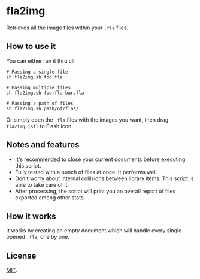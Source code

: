 # fla2img
Retrieves all the image files within your `.fla` files.

## How to use it
You can either run it thru cli:
	
	# Passing a single file
	sh fla2img.sh foo.fla

	# Passing multiple files
	sh fla2img.sh foo.fla bar.fla

	# Passing a path of files
	sh fla2img.sh path/of/flas/

Or simply open the `.fla` files with the images you want, then drag `fla2img.jsfl` to Flash icon.

## Notes and features

* It's recommended to close your current documents before executing this script.
* Fully tested with a bunch of files at once. It performs well.
* Don't worry about internal collisions between library items. This script is able to take care of it.
* After processing, the script will print you an overall report of files exported among other stats.

## How it works
It works by creating an empty document which will handle every single opened `.fla`, one by one.

## License
[MIT](http://opensource.org/licenses/MIT).